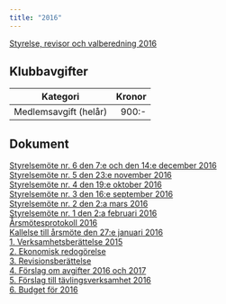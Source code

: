 ```yaml
---
title: "2016"
---
```

[Styrelse, revisor och valberedning 2016](seniorstyrelse_2016.pdf)
## Klubbavgifter

Kategori|Kronor|
|-|-:|
|Medlemsavgift (helår)|900:-|

## Dokument
[Styrelsemöte nr. 6 den 7:e och den 14:e december 2016](Protokoll_SrS_nr6_2016.pdf)  
[Styrelsemöte nr. 5 den 23:e november 2016](Protokoll_SrS_nr5_2016.pdf)  
[Styrelsemöte nr. 4 den 19:e oktober 2016](Protokoll_SrS_nr4_2016_ny.pdf)  
[Styrelsemöte nr. 3 den 16:e september 2016](Protokoll_SrS_nr3_2016.pdf)  
[Styrelsemöte nr. 2 den 2:a mars 2016](Protokoll_SrS_nr2_2016.pdf)  
[Styrelsemöte nr. 1 den 2:a februari 2016](Protokoll_SrS_nr1_2016.pdf)  
[Årsmötesprotokoll 2016](arsmote_protokoll_2016.pdf)  
[Kallelse till årsmöte den 27:e januari 2016](kallelse_SrS_arsmote_2016.pdf)  
[1. Verksamhetsberättelse 2015](bilaga1_verksamhet_2015.pdf)  
[2. Ekonomisk redogörelse](bilaga2_ekonomi_2015.pdf)  
[3. Revisionsberättelse](bilaga3_revision_2015.pdf)  
[4. Förslag om avgifter 2016 och 2017](bilaga4_avgiftspolicy_2016.pdf)  
[5. Förslag till tävlingsverksamhet 2016](bilaga5_verksamhetforslag_2016.pdf)  
[6. Budget för 2016](bilaga6_budget_2016.pdf)  

